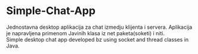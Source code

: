 # Simple-Chat-App
Jednostavna desktop aplikacija za chat izmedju klijenta i servera. Aplikacija je napravljena primenom Javinih klasa iz net paketa(soketi) i niti.    
Simple desktop chat app developed bz using socket and thread classes in Java. 
